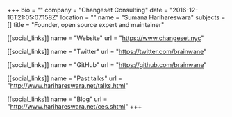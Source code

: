 +++
bio = ""
company = "Changeset Consulting"
date = "2016-12-16T21:05:07.158Z"
location = ""
name = "Sumana Harihareswara"
subjects = []
title = "Founder, open source expert and maintainer"

[[social_links]]
  name = "Website"
  url = "https://www.changeset.nyc"

[[social_links]]
  name = "Twitter"
  url = "https://twitter.com/brainwane"

[[social_links]]
  name = "GitHub"
  url = "https://github.com/brainwane"

[[social_links]]
  name = "Past talks"
  url = "http://www.harihareswara.net/talks.html"

[[social_links]]
  name = "Blog"
  url = "http://www.harihareswara.net/ces.shtml"
+++
